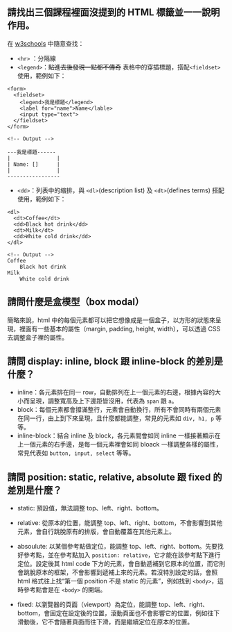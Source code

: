 ## 請找出三個課程裡面沒提到的 HTML 標籤並一一說明作用。

在 [w3schools](w3schools.com) 中隨意查找：
- `<hr>` ：分隔線
- `<legend>`：~~點進去後發現一點都不傳奇~~ 表格中的穿插標題，搭配`<fieldset>`使用，範例如下：
```
<form>
  <fieldset>
    <legend>我是標題</legend>
    <label for="name">Name</lable>
    <input type="text">
  </fieldset>
</form>

<!-- Output -->

---我是標題------
|               |
| Name: []      |
|               |
-----------------
```
- `<dd>`：列表中的缩排，與 `<dl>`(description list) 及 `<dt>`(defines terms) 搭配使用，範例如下：
```
<dl>
  <dt>Coffee</dt>
  <dd>Black hot drink</dd>
  <dt>Milk</dt>
  <dd>White cold drink</dd>
</dl>

<!-- Output -->
Coffee
    Black hot drink
Milk
    White cold drink
```

## 請問什麼是盒模型（box modal）

簡略來說，html 中的每個元素都可以把它想像成是一個盒子，以方形的狀態來呈現，裡面有一些基本的屬性（margin, padding, height, width），可以透過 CSS 去調整盒子裡的屬性。

## 請問 display: inline, block 跟 inline-block 的差別是什麼？

- inline：各元素排在同一 row，自動排列在上一個元素的右邊，根據內容的大小而呈現，調整寬高及上下邊距皆沒用，代表為 `span` 跟 `a`。
- block：每個元素都會撐滿整行，元素會自動換行，所有不會同時有兩個元素在同一行，由上到下來呈現，且什麼都能調整，常見的元素如 `div, h1, p` 等等。
- inline-block：結合 inline 及 block，各元素間會如同 inline 一樣接著顯示在上一個元素的右手邊，是每一個元素裡會如同 bloack 一樣調整各樣的屬性，常見代表如 `button, input, select` 等等。

## 請問 position: static, relative, absolute 跟 fixed 的差別是什麼？

- static: 預設值，無法調整 top、left、right、bottom。
- relative: 從原本的位置，能調整 top、left、right、bottom，不會影響到其他元素，會自行跳脫原有的排版，會自動覆蓋在其他元素上。

- absoulute: 以某個參考點做定位，能調整 top、left、right、bottom。先要找好參考點，並在參考點加入 `position: relative`，它才能在該參考點下進行定位。設定後其 html code 下方的元素，會自動遞補到它原本的位置，而它則會跳脫原本的框架，不會影響到遞補上來的元素。若沒特別設定的話，會照 html 格式往上找“第一個 position 不是 static 的元素”，例如找到 `<body>`，這時參考點會是在 `<body>` 的開端。

- fixed: 以瀏覽器的頁面（viewport）為定位，能調整 top、left、right、bottom，會固定在設定後的位置，滾動頁面也不會影響它的位置，例如往下滑動後，它不會隨著頁面而往下滑，而是繼續定位在原本的位置。

